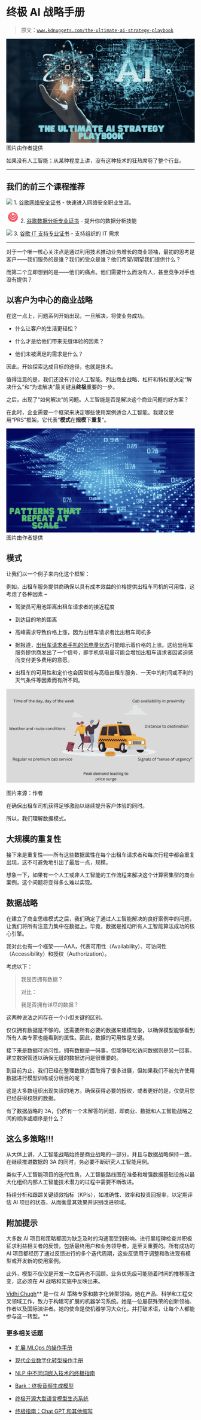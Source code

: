 # 终极 AI 战略手册

> 原文：[`www.kdnuggets.com/the-ultimate-ai-strategy-playbook`](https://www.kdnuggets.com/the-ultimate-ai-strategy-playbook)

![终极 AI 战略手册](img/ca142f74714fa23e51d58e75d568d63e.png) 图片由作者提供

如果没有人工智能；从某种程度上讲，没有这种技术的狂热席卷了整个行业。

* * *

## 我们的前三个课程推荐

![](img/0244c01ba9267c002ef39d4907e0b8fb.png) 1\. [谷歌网络安全证书](https://www.kdnuggets.com/google-cybersecurity) - 快速进入网络安全职业生涯。

![](img/e225c49c3c91745821c8c0368bf04711.png) 2\. [谷歌数据分析专业证书](https://www.kdnuggets.com/google-data-analytics) - 提升你的数据分析技能

![](img/0244c01ba9267c002ef39d4907e0b8fb.png) 3\. [谷歌 IT 支持专业证书](https://www.kdnuggets.com/google-itsupport) - 支持组织的 IT 需求

* * *

对于一个唯一核心关注点是通过利用技术推动业务增长的商业领袖，最初的思考是客户——我们服务的是谁？我们的受众是谁？他们希望/期望我们提供什么？

而第二个立即想到的是——他们的痛点。他们需要什么而没有人，甚至竞争对手也没有提供？

## 以客户为中心的商业战略

在这一点上，问题系列开始出现，一旦解决，将使业务成功。

+   什么让客户的生活更轻松？

+   什么才是给他们带来无缝体验的因素？

+   他们未被满足的需求是什么？

因此，开始探索达成目标的途径，也就是技术。

值得注意的是，我们还没有讨论人工智能。列出商业战略、杠杆和特权是决定“解决什么”和“为谁解决”最关键且**终极**重要的一步。

之后，出现了“如何解决”的问题。人工智能是否是解决这个商业问题的好方案？

在此时，企业需要一个框架来决定哪些使用案例适合人工智能。我建议使用“PRS”框架。它代表“**模式**在**规模**下**重复**”。

![终极 AI 战略手册](img/f90080e44a5b2e85d60de18aecb84fac.png) 图片由作者提供

## 模式

让我们以一个例子来内化这个框架：

例如，出租车服务提供商确保以具有成本效益的价格提供出租车司机的可用性，这考虑了各种因素 –

+   驾驶员可用池距离出租车请求者的接近程度

+   到达目的地的距离

+   高峰需求导致价格上涨，因为出租车请求者比出租车司机多

+   据报道，[出租车请求者手机的低电量状态](https://www.linkedin.com/pulse/hidden-charges-phone-tricks-shocking-truth-cab-pricing-ashwin-suresh-g1axc/)可能暗示着价格的上涨。这给出租车服务提供商发出了一个信号，即手机低电量可能会增加出租车请求者因紧迫感而支付更多费用的意愿。

+   出租车的可用性和定价也会因常规与高级出租车服务、一天中的时间或不利的天气条件等因素而有所不同。

![终极人工智能战略手册](img/4ad506cb420ea3a3597f398be4102d40.png)

图片来源：作者

在确保出租车司机获得足够激励以继续提升客户体验的同时。

所以，我们理解数据模式。

## 大规模的重复性

接下来是重复性——所有这些数据属性在每个出租车请求者和每次行程中都会重复出现，这不可避免地引出了最后一点，规模。

想象一下，如果有一个人工或非人工智能的工作流程来解决这个计算密集型的商业案例，这个问题将变得多么难以实现。

## 数据战略

在建立了商业思维模式之后，我们确定了通过人工智能解决的良好案例中的问题，让我们将所有注意力集中在数据上。毕竟，数据是推动所有人工智能算法成功的核心引擎。

我对此也有一个框架——AAA，代表可用性（Availability）、可访问性（Accessibility）和授权（Authorization）。

考虑以下：

> 我是否拥有数据？
> 
> 对比：
> 
> 我是否拥有详尽的数据？

这两种说法之间存在一个小但关键的区别。

仅仅拥有数据是不够的。还需要所有必要的数据来建模现象，以确保模型能够看到所有人类专家也能看到的属性。因此，数据的可用性是关键。

接下来是数据可访问性。拥有数据是一码事，但能够轻松访问数据则是另一回事。建立数据管道以确保无缝的数据访问是很重要的。

到目前为止，我们已经在整理数据方面取得了很多进展，但如果我们不被允许使用数据进行模型训练或分析目的呢？

这是大多数组织出现失误的地方。确保获得必要的授权，或者更好的是，仅使用您已经获得权限的数据。

有了数据战略的 3A，仍然有一个未解答的问题，即商业、数据和人工智能战略之间的顺序或顺序是什么？

## 这么多策略!!!

从大体上讲，人工智能战略始终是商业战略的一部分，并且与数据战略保持一致。在继续推进数据的 3A 的同时，务必要不断研究人工智能用例。

类似于人工智能项目的迭代性质，人工智能路线图在准备和增强数据基础设施以最大化组织内部人工智能技术潜力的过程中需要不断改进。

持续分析和跟踪关键绩效指标（KPIs），如准确性、效率和投资回报率，以定期评估 AI 项目的状态，从而衡量其效果并识别改进领域。

## 附加提示

大多数 AI 项目和策略都因为缺乏及时的沟通而受到影响。进行里程碑检查并积极征求利益相关者的反馈，包括最终用户和业务领导者，是至关重要的。所有成功的 AI 项目都经历了通过反馈进行的多个迭代周期，这些反馈用于调整和改进现有模型或开发新的使用案例。

此外，模型不仅仅是开发一次后再也不回顾。业务优先级可能随着时间的推移而改变，这必须在 AI 战略和实施中反映出来。

**[](https://vidhi-chugh.medium.com/)**[Vidhi Chugh](https://vidhi-chugh.medium.com/)** 是一位 AI 策略专家和数字化转型领袖，她在产品、科学和工程交叉领域工作，致力于构建可扩展的机器学习系统。她是一位屡获殊荣的创新领袖、作者以及国际演讲者。她的使命是使机器学习大众化，并打破术语，让每个人都能参与这一转型。**

### 更多相关话题

+   [扩展 MLOps 的操作手册](https://www.kdnuggets.com/2023/06/playbook-scale-mlops.html)

+   [现代企业数字化转型操作手册](https://www.kdnuggets.com/digital-transformation-playbook-for-modern-businesses)

+   [NLP 中不同词嵌入技术的终极指南](https://www.kdnuggets.com/2021/11/guide-word-embedding-techniques-nlp.html)

+   [Bark：终极音频生成模型](https://www.kdnuggets.com/2023/05/bark-ultimate-audio-generation-model.html)

+   [终极开源大型语言模型生态系统](https://www.kdnuggets.com/2023/05/ultimate-opensource-large-language-model-ecosystem.html)

+   [终极指南：Chat GPT 和其他缩写](https://www.kdnuggets.com/2023/06/ultimate-guide-chat-gpt-abbreviations.html)
